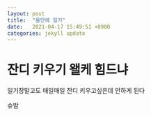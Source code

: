 ```yaml
---
layout: post
title:  "올만에 일기"
date:   2021-04-17 15:49:51 +0900
categories: jekyll update
---
```


# 잔디 키우기 왤케 힘드냐

일기장말고도 매일매일 잔디 키우고싶은데 안하게 된다

슈밤